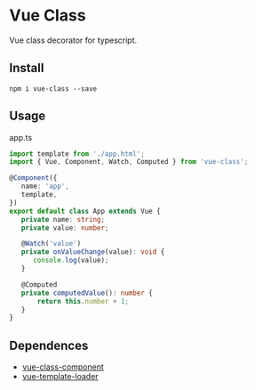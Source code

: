 # Vue Class
Vue class decorator for typescript.

## Install
```
npm i vue-class --save
```

## Usage
app.ts
``` typescript
import template from './app.html';
import { Vue, Component, Watch, Computed } from 'vue-class';

@Component({
   name: 'app',
   template,
})
export default class App extends Vue {
   private name: string;
   private value: number;

   @Watch('value')
   private onValueChange(value): void {
      console.log(value);
   }

   @Computed
   private computedValue(): number {
       return this.number + 1;
   }
}
```

## Dependences
- [vue-class-component](https://github.com/vuejs/vue-class-component)
- [vue-template-loader](https://github.com/ktsn/vue-template-loader)
